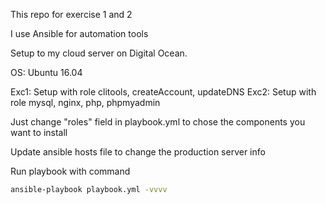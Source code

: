 This repo for exercise 1 and 2

I use Ansible for automation tools

Setup to my cloud server on Digital Ocean. 

OS: Ubuntu 16.04

Exc1: Setup with role clitools, createAccount, updateDNS
Exc2: Setup with role mysql, nginx, php, phpmyadmin


Just change "roles" field in playbook.yml to chose the components you want to install


Update ansible hosts file to change the production server info

Run playbook with command 

```bash
ansible-playbook playbook.yml -vvvv
```